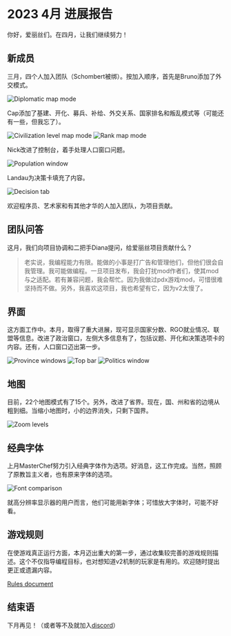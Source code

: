 # 2023 4月 进展报告

你好，爱丽丝们。在四月，让我们继续努力！

## 新成员

三月，四个人加入团队（Schombert被绑）。按加入顺序，首先是Bruno添加了外交模式。

![Diplomatic map mode](./images/Diplomatic_Map_Mode.png)

Cap添加了基建、开化、募兵、补给、外交关系、国家排名和叛乱模式等（可能还有一些，但我忘了）。

![Civilization level map mode](./images/Civilization_Level_Map_Mode.png)
![Rank map mode](./images/Rank_Map_Mode.png)

Nick改进了控制台，着手处理人口窗口问题。

![Population window](./images/Population_Window_Start.png)

Landau为决策卡填充了内容。

![Decision tab](./images/Populated_Decision_Tab_Landau.png)

欢迎程序员、艺术家和有其他才华的人加入团队，为项目贡献。

## 团队问答

这月，我们向项目协调和二把手Diana提问，给爱丽丝项目贡献什么？

> 老实说，我编程能力有限。能做的小事是打广告和管理他们，但他们很会自我管理。我可能做编程。一旦项目发布，我会打扰mod作者们，使其mod与之适配。若有兼容问题，我会帮忙。因为我做过pdx游戏mod，可惜很难坚持而不做。另外，我喜欢这项目，我也希望有它，因为v2太慢了。

## 界面

这方面工作中。本月，取得了重大进展，现可显示国家分数、RGO就业情况、联盟等信息。改进了政治窗口，左侧大多信息有了，包括议题、开化和决策选项卡的内容。还有，人口窗口迈出第一步。

![Province windows](./images/Province_and_Focus_Windows.png)
![Top bar](./images/Top_Bar.png)
![Politics window](./images/Political_Reforms_Window.png)

## 地图

目前，22个地图模式有了15个。另外，改进了省界。现在，国、州和省的边境从粗到细。当缩小地图时，小的边界消失，只剩下国界。

![Zoom levels](./images/Zoom_Levels.png)

## 经典字体

上月MasterChef努力引入经典字体作为选项。好消息，这工作完成。当然，照顾了原教旨主义者，也有原来字体的选项。

![Font comparison](./images/Fonts_detail.png)

就高分辨率显示器的用户而言，他们可能用新字体；可惜放大字体时，可能不好看。

## 游戏规则

在使游戏真正运行方面，本月迈出重大的第一步，通过收集较完善的游戏规则描述。这个不仅指导编程目标，也对想知道v2机制的玩家是有用的。欢迎随时提出更正或遗漏内容。

[Rules document](https://github.com/Nivaturimika/Katerina-Engine/blob/main/docs/rules.md)

## 结束语

下月再见！（或者等不及就加入[discord](https://discord.gg/QUJExr4mRn)）
